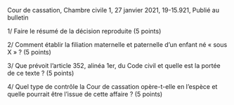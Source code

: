 Cour de cassation, Chambre civile 1, 27 janvier 2021, 19-15.921, Publié au bulletin

1/ Faire le résumé de la décision reproduite (5 points)

2/ Comment établir la filiation maternelle et paternelle d’un enfant né « sous X » ? (5 points)

3/ Que prévoit l’article 352, alinéa 1er, du Code civil et quelle est la portée de ce texte ? (5 points)

4/ Quel type de contrôle la Cour de cassation opère-t-elle en l’espèce et quelle pourrait être l’issue de cette affaire ? (5 points)